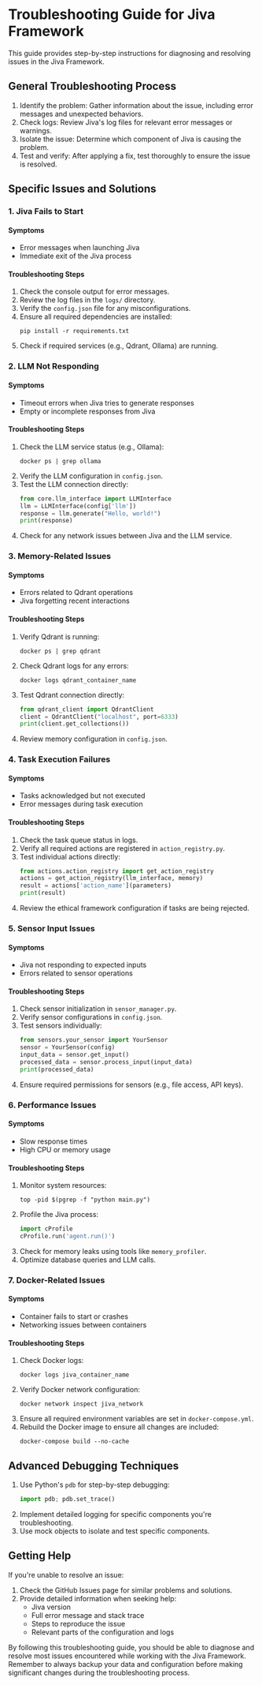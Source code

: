 # Troubleshooting Guide for Jiva Framework

This guide provides step-by-step instructions for diagnosing and resolving issues in the Jiva Framework.

## General Troubleshooting Process

1. Identify the problem: Gather information about the issue, including error messages and unexpected behaviors.
2. Check logs: Review Jiva's log files for relevant error messages or warnings.
3. Isolate the issue: Determine which component of Jiva is causing the problem.
4. Test and verify: After applying a fix, test thoroughly to ensure the issue is resolved.

## Specific Issues and Solutions

### 1. Jiva Fails to Start

#### Symptoms
- Error messages when launching Jiva
- Immediate exit of the Jiva process

#### Troubleshooting Steps
1. Check the console output for error messages.
2. Review the log files in the `logs/` directory.
3. Verify the `config.json` file for any misconfigurations.
4. Ensure all required dependencies are installed:
   ```
   pip install -r requirements.txt
   ```
5. Check if required services (e.g., Qdrant, Ollama) are running.

### 2. LLM Not Responding

#### Symptoms
- Timeout errors when Jiva tries to generate responses
- Empty or incomplete responses from Jiva

#### Troubleshooting Steps
1. Check the LLM service status (e.g., Ollama):
   ```
   docker ps | grep ollama
   ```
2. Verify the LLM configuration in `config.json`.
3. Test the LLM connection directly:
   ```python
   from core.llm_interface import LLMInterface
   llm = LLMInterface(config['llm'])
   response = llm.generate("Hello, world!")
   print(response)
   ```
4. Check for any network issues between Jiva and the LLM service.

### 3. Memory-Related Issues

#### Symptoms
- Errors related to Qdrant operations
- Jiva forgetting recent interactions

#### Troubleshooting Steps
1. Verify Qdrant is running:
   ```
   docker ps | grep qdrant
   ```
2. Check Qdrant logs for any errors:
   ```
   docker logs qdrant_container_name
   ```
3. Test Qdrant connection directly:
   ```python
   from qdrant_client import QdrantClient
   client = QdrantClient("localhost", port=6333)
   print(client.get_collections())
   ```
4. Review memory configuration in `config.json`.

### 4. Task Execution Failures

#### Symptoms
- Tasks acknowledged but not executed
- Error messages during task execution

#### Troubleshooting Steps
1. Check the task queue status in logs.
2. Verify all required actions are registered in `action_registry.py`.
3. Test individual actions directly:
   ```python
   from actions.action_registry import get_action_registry
   actions = get_action_registry(llm_interface, memory)
   result = actions['action_name'](parameters)
   print(result)
   ```
4. Review the ethical framework configuration if tasks are being rejected.

### 5. Sensor Input Issues

#### Symptoms
- Jiva not responding to expected inputs
- Errors related to sensor operations

#### Troubleshooting Steps
1. Check sensor initialization in `sensor_manager.py`.
2. Verify sensor configurations in `config.json`.
3. Test sensors individually:
   ```python
   from sensors.your_sensor import YourSensor
   sensor = YourSensor(config)
   input_data = sensor.get_input()
   processed_data = sensor.process_input(input_data)
   print(processed_data)
   ```
4. Ensure required permissions for sensors (e.g., file access, API keys).

### 6. Performance Issues

#### Symptoms
- Slow response times
- High CPU or memory usage

#### Troubleshooting Steps
1. Monitor system resources:
   ```
   top -pid $(pgrep -f "python main.py")
   ```
2. Profile the Jiva process:
   ```python
   import cProfile
   cProfile.run('agent.run()')
   ```
3. Check for memory leaks using tools like `memory_profiler`.
4. Optimize database queries and LLM calls.

### 7. Docker-Related Issues

#### Symptoms
- Container fails to start or crashes
- Networking issues between containers

#### Troubleshooting Steps
1. Check Docker logs:
   ```
   docker logs jiva_container_name
   ```
2. Verify Docker network configuration:
   ```
   docker network inspect jiva_network
   ```
3. Ensure all required environment variables are set in `docker-compose.yml`.
4. Rebuild the Docker image to ensure all changes are included:
   ```
   docker-compose build --no-cache
   ```

## Advanced Debugging Techniques

1. Use Python's `pdb` for step-by-step debugging:
   ```python
   import pdb; pdb.set_trace()
   ```
2. Implement detailed logging for specific components you're troubleshooting.
3. Use mock objects to isolate and test specific components.

## Getting Help

If you're unable to resolve an issue:
1. Check the GitHub Issues page for similar problems and solutions.
2. Provide detailed information when seeking help:
   - Jiva version
   - Full error message and stack trace
   - Steps to reproduce the issue
   - Relevant parts of the configuration and logs

By following this troubleshooting guide, you should be able to diagnose and resolve most issues encountered while working with the Jiva Framework. Remember to always backup your data and configuration before making significant changes during the troubleshooting process.
